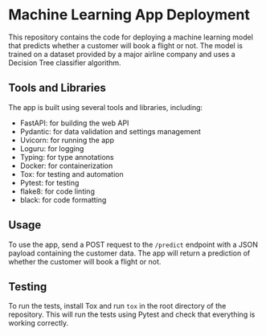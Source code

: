 # Machine Learning App Deployment

This repository contains the code for deploying a machine learning model that predicts whether a customer will book a flight or not. The model is trained on a dataset provided by a major airline company and uses a Decision Tree classifier algorithm.

## Tools and Libraries

The app is built using several tools and libraries, including:

- FastAPI: for building the web API
- Pydantic: for data validation and settings management
- Uvicorn: for running the app
- Loguru: for logging
- Typing: for type annotations
- Docker: for containerization
- Tox: for testing and automation
- Pytest: for testing
- flake8: for code linting
- black: for code formatting

## Usage

To use the app, send a POST request to the `/predict` endpoint with a JSON payload containing the customer data. The app will return a prediction of whether the customer will book a flight or not.

## Testing

To run the tests, install Tox and run `tox` in the root directory of the repository. This will run the tests using Pytest and check that everything is working correctly.
